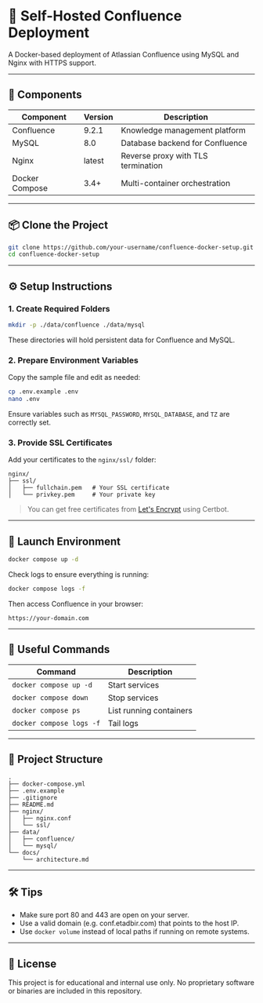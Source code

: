 # 🧠 Self-Hosted Confluence Deployment

A Docker-based deployment of Atlassian Confluence using MySQL and Nginx with HTTPS support.

---

## 🧰 Components

| Component     | Version  | Description                              |
|---------------|----------|------------------------------------------|
| Confluence    | 9.2.1    | Knowledge management platform             |
| MySQL         | 8.0      | Database backend for Confluence           |
| Nginx         | latest   | Reverse proxy with TLS termination        |
| Docker Compose| 3.4+     | Multi-container orchestration             |

---

## 📦 Clone the Project

```bash
git clone https://github.com/your-username/confluence-docker-setup.git
cd confluence-docker-setup
```

---

## ⚙️ Setup Instructions

### 1. Create Required Folders

```bash
mkdir -p ./data/confluence ./data/mysql
```

These directories will hold persistent data for Confluence and MySQL.

### 2. Prepare Environment Variables

Copy the sample file and edit as needed:

```bash
cp .env.example .env
nano .env
```

Ensure variables such as `MYSQL_PASSWORD`, `MYSQL_DATABASE`, and `TZ` are correctly set.

### 3. Provide SSL Certificates

Add your certificates to the `nginx/ssl/` folder:

```
nginx/
├── ssl/
│   ├── fullchain.pem   # Your SSL certificate
│   └── privkey.pem     # Your private key
```

> You can get free certificates from [Let's Encrypt](https://letsencrypt.org/) using Certbot.

---

## 🚀 Launch Environment

```bash
docker compose up -d
```

Check logs to ensure everything is running:

```bash
docker compose logs -f
```

Then access Confluence in your browser:

```
https://your-domain.com
```

---

## 🧪 Useful Commands

| Command                         | Description                    |
|---------------------------------|--------------------------------|
| `docker compose up -d`         | Start services                 |
| `docker compose down`          | Stop services                  |
| `docker compose ps`            | List running containers        |
| `docker compose logs -f`       | Tail logs                      |

---

## 📂 Project Structure

```
.
├── docker-compose.yml
├── .env.example
├── .gitignore
├── README.md
├── nginx/
│   ├── nginx.conf
│   └── ssl/
├── data/
│   ├── confluence/
│   └── mysql/
└── docs/
    └── architecture.md
```

---

## 🛠 Tips

- Make sure port 80 and 443 are open on your server.
- Use a valid domain (e.g. conf.etadbir.com) that points to the host IP.
- Use `docker volume` instead of local paths if running on remote systems.

---

## 📄 License

This project is for educational and internal use only.
No proprietary software or binaries are included in this repository.


